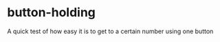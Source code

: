 button-holding
==============

A quick test of how easy it is to get to a certain number using one button
